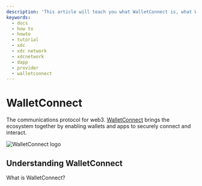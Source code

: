 ```yaml
---
description: 'This article will teach you what WalletConnect is, what WalletConnect is used for, and how to connect WalletConnect to the XDC Network.'
keywords:
  - docs
  - how to
  - howto
  - tutorial
  - xdc
  - xdc network
  - xdcnetwork
  - dapp
  - provider
  - walletconnect
---
```


# WalletConnect

The communications protocol for web3. [WalletConnect](https://walletconnect.com/) brings the ecosystem together by enabling wallets and apps to securely connect and interact.

![WalletConnect logo](https://raw.githubusercontent.com/XDC-Community/docs/main/.gitbook/assets/example-walletconnect-header.png)

## Understanding WalletConnect

What is WalletConnect?